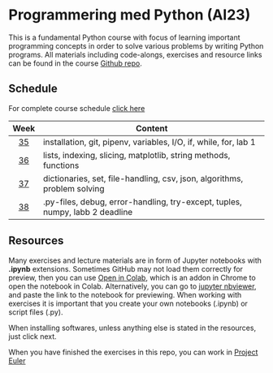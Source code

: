 # Programmering med Python (AI23)

This is a fundamental Python course with focus of learning important programming concepts in order to solve various problems by writing Python programs. All materials including code-alongs, exercises and resource links can be found in the course [Github repo][ghr].

[ghr]: https://github.com/everyloop/Python-AI23

## Schedule

For complete course schedule [click here][time_sched]

[time_sched]: https://www.ithsdistans.se/pluginfile.php/83480/mod_resource/content/0/Kursuppl%C3%A4gg.pdf

|   Week   | Content                                                                                      |
| :------: | -------------------------------------------------------------------------------------------- |
| [35][w1] | installation, git, pipenv, variables, I/O, if, while, for, lab 1                             |
| [36][w2] | lists, indexing, slicing, matplotlib, string methods, functions                              |
| [37][w3] | dictionaries, set, file-handling, csv, json, algorithms, problem solving                     |
| [38][w4] | .py-files, debug, error-handling, try-except, tuples, numpy, labb 2 deadline                 |

[w1]: https://github.com/everyloop/Python-AI23/blob/main/Resources/Week1.md
[w2]: https://github.com/everyloop/Python-AI23/blob/main/Resources/Week2.md
[w3]: https://github.com/everyloop/Python-AI23/blob/main/Resources/Week3.md
[w4]: https://github.com/everyloop/Python-AI23/blob/main/Resources/Week4.md

## Resources

Many exercises and lecture materials are in form of Jupyter notebooks with **.ipynb** extensions. Sometimes GitHub may not load them correctly for preview, then you can use [Open in Colab][colab_addon], which is an addon in Chrome to open the notebook in Colab. Alternatively, you can go to [jupyter nbviewer][nbviewer], and paste the link to the notebook for previewing. When working with exercises it is important that you create your own notebooks (.ipynb) or script files (.py).

[nbviewer]: https://nbviewer.jupyter.org/
[colab_addon]: https://chrome.google.com/webstore/detail/open-in-colab/iogfkhleblhcpcekbiedikdehleodpjo?hl=sv

When installing softwares, unless anything else is stated in the resources, just click next.

When you have finished the exercises in this repo, you can work in [Project Euler](https://projecteuler.net/)
